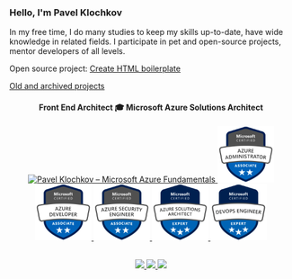 ### Hello, I'm Pavel Klochkov

In my free time, I do many studies to keep my skills up-to-date, have wide knowledge in related fields. I participate in pet and open-source projects, mentor developers of all levels.

Open source project: [Create HTML boilerplate](https://create-html-boilerplate.dev/)

[Old and archived projects](https://github.com/ckomop0x-archived-projects)

<div align="center">
  <h4>Front End Architect 🎓 Microsoft Azure Solutions Architect</h4>
  <a href="https://www.credly.com/badges/d06c47d3-ee53-4647-b26e-09f88d098692/public_url" target="_blank" rel="noopener noreferrer">
    <img src="https://images.credly.com/size/600x600/images/be8fcaeb-c769-4858-b567-ffaaa73ce8cf/image.png" height="100" alt="Pavel Klochkov – Microsoft Azure Fundamentals"/>
  </a>
  <a href="https://www.credly.com/badges/208878c5-e29f-4468-861e-318e9be4d3d9/public_url" target="_blank" rel="noopener noreferrer">
    <img src="https://raw.githubusercontent.com/ckomop0x/ckomop0x/master/azure-administrator-associate-600x600.png" height="100" alt="Pavel Klochkov – Microsoft Azure Administrator"/>
  </a>
  <a href="https://www.credly.com/badges/c2299b7d-48f7-40df-98da-a6b602146048/public_url" target="_blank" rel="noopener noreferrer">
    <img src="https://raw.githubusercontent.com/ckomop0x/ckomop0x/master/azure-developer-associate-600x600.png" height="100" alt="Pavel Klochkov – Microsoft Azure Developer"/>
  </a>
  <a href="https://www.credly.com/badges/b0f1dd43-db5c-41a8-a34a-93c45c56725f/public_url" target="_blank" rel="noopener noreferrer">
    <img src="https://raw.githubusercontent.com/ckomop0x/ckomop0x/master/azure-security-engineer-associate-600x600.png" height="100" alt="Pavel Klochkov – Microsoft Azure Security Engineer"/>
  </a>
  <a href="https://www.credly.com/badges/8ae6bd71-d817-40d0-8e84-3919221728ec" target="_blank" rel="noopener noreferrer">
    <img src="https://raw.githubusercontent.com/ckomop0x/ckomop0x/master/azure-solutions-architect-expert-600x600.png" height="100" alt="Pavel Klochkov – Microsoft Azure Solutions Architect"/>
  </a>
  <a href="https://www.credly.com/badges/51dae55f-9180-48a1-a262-bb65016cbda7" target="_blank" rel="noopener noreferrer">
    <img src="https://raw.githubusercontent.com/ckomop0x/ckomop0x/master/azure-devops-engineer-expert-600x600.png" height="100" alt="Pavel Klochkov – Microsoft Azure DevOps Engineer Expert"/>
  </a>
</div>

<br>

<p align="center">
  <a href="https://www.linkedin.com/in/ckomop0x/">
    <img height="30" src="https://raw.githubusercontent.com/tinakuzmenko/tinakuzmenko/master/001-linkedin.svg">
  </a>
  <a href="https://www.instagram.com/ckomop0x/">
    <img height="30" src="https://raw.githubusercontent.com/tinakuzmenko/tinakuzmenko/master/002-instagram.svg">
  </a>
  <a href="https://www.codewars.com/users/ckomop0x/">
    <img height="30" src="https://www.codewars.com/users/ckomop0x/badges/micro">
  </a>
</p>
